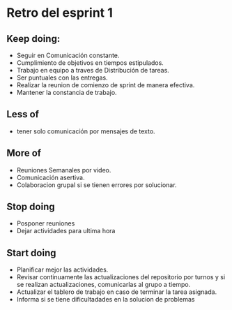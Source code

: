 # Retro del esprint 1
## Keep doing:
- Seguir en Comunicación constante.
- Cumplimiento de objetivos en tiempos estipulados.
- Trabajo en equipo a traves de Distribución de tareas.
- Ser puntuales con las entregas.
- Realizar la reunion de comienzo de sprint de manera efectiva.
- Mantener la constancia de trabajo.
## Less of
- tener solo comunicación por mensajes de texto.
## More of
-	Reuniones Semanales por video.
-	Comunicación asertiva.
-   Colaboracion grupal si se tienen errores por solucionar.
## Stop doing
-	Posponer reuniones
-   Dejar actividades para ultima hora
## Start doing
-	Planificar mejor las actividades.
-   Revisar continuamente las actualizaciones del repositorio por turnos y
    si se realizan actualizaciones, comunicarlas al grupo a tiempo.
-   Actualizar el tablero de trabajo en caso de terminar la tarea asignada.
-   Informa si se tiene dificultadades en la solucion de problemas
